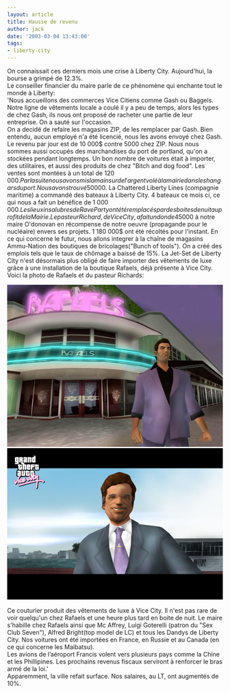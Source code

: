 ```yaml
---
layout: article
title: Hausse de revenu
author: jack
date: '2003-03-04 13:43:00'
tags:
- liberty-city
---
```


On connaissait ces derniers mois une crise à Liberty City. Aujourd'hui, la bourse a grimpé de 12.3%.  
Le conseiller financier du maire parle de ce phénomène qui enchante tout le monde à Liberty:  
'Nous accueillons des commerces Vice Citiens comme Gash ou Baggels. Notre ligne de vêtements locale a coulé il y a peu de temps, alors les types de chez Gash, ils nous ont proposé de racheter une partie de leur entreprise. On a sauté sur l'occasion.  
On a decidé de refaire les magasins ZIP, de les remplacer par Gash. Bien entendu, aucun employé n'a été licencié, nous les avons envoyé chez Gash. Le revenu par jour est de 10 000$ contre 5000 chez ZIP. Nous nous sommes aussi occupés des marchandises du port de portland, qu'on a stockées pendant longtemps. Un bon nombre de voitures était à importer, des utilitaires, et aussi des produits de chez "Bitch and dog food". Les ventes sont montées à un total de 120 000$. Par la suite nous avons mis la main sur de l'argent volé à la mairie dans les hangars du port. Nous avons trouvé 50 000$. La Chattered Liberty Lines (compagnie maritime) a commandé des bateaux à Liberty City. 4 bateaux ce mois ci, ce qui nous a fait un bénéfice de 1 000 000$. Les lieux insalubres de Rave Party ont été remplacés par des boites de nuit au profit de la Mairie. Le pasteur Richard, de Vice City, a fait un don de 45 000$ à notre maire O'donovan en récompense de notre oeuvre (propagande pour le nucléaire) envers ses projets. 1 180 000$ ont été récoltés pour l'instant. En ce qui concerne le futur, nous allons integrer à la chaîne de magasins Ammu-Nation des boutiques de bricolages("Bunch of tools"). On a créé des emplois tels que le taux de chômage a baissé de 15%. La Jet-Set de Liberty City n'est désormais plus obligé de faire importer des vêtements de luxe grâce à une installation de la boutique Rafaels, déjà présente à Vice City. Voici la photo de Rafaels et du pasteur Richards:

![](/content/images/2016/07/rafaels-1.jpg)
![](/content/images/2016/07/richards.jpg)

Ce couturier produit des vêtements de luxe à Vice City. Il n'est pas rare de voir quelqu'un chez Rafaels et une heure plus tard en boite de nuit. Le maire s'habille chez Rafaels ainsi que Mc Affrey, Luigi Goterelli (patron du "Sex Club Seven"), Alfred Bright(top model de LC) et tous les Dandys de Liberty City. Nos voitures ont été importées en France, en Russie et au Canada (en ce qui concerne les Maibatsu).  
Les avions de l’aéroport Francis volent vers plusieurs pays comme la Chine et les Phillipines. Les prochains revenus fiscaux serviront à renforcer le bras armé de la loi.'  
Apparemment, la ville refait surface. Nos salaires, au LT, ont augmentés de 10%.